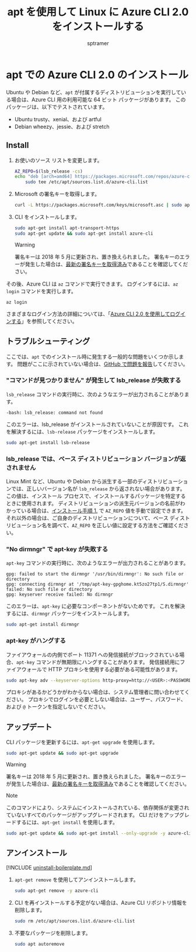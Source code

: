 ﻿---
title: apt を使用して Linux に Azure CLI 2.0 をインストールする
description: apt パッケージ マネージャーで Azure CLI 2.0 をインストールする方法
author: sptramer
ms.author: sttramer
manager: carmonm
ms.date: 05/24/2018
ms.topic: conceptual
ms.prod: azure
ms.technology: azure-cli
ms.devlang: azure-cli
ms.openlocfilehash: 7b5835581bf1e14e2d9fdc7c9584c704d1a5d82f
ms.sourcegitcommit: 38549f60d76d4b6b65d180367e83749769fe6e43
ms.translationtype: HT
ms.contentlocale: ja-JP
ms.lasthandoff: 06/04/2018
ms.locfileid: "34703181"
---
# <a name="install-azure-cli-20-with-apt"></a>apt での Azure CLI 2.0 のインストール

Ubuntu や Debian など、`apt` が付属するディストリビューションを実行している場合は、Azure CLI 用の利用可能な 64 ビット パッケージがあります。 このパッケージは、以下でテストされています。

* Ubuntu trusty、xenial、および artful
* Debian wheezy、jessie、および stretch

## <a name="install"></a>Install

1. <a name="install-step-1"/>お使いのソース リストを変更します。

    ```bash
    AZ_REPO=$(lsb_release -cs)
    echo "deb [arch=amd64] https://packages.microsoft.com/repos/azure-cli/ $AZ_REPO main" | \
        sudo tee /etc/apt/sources.list.d/azure-cli.list
    ```

2. <a name="signingKey"></a>Microsoft の署名キーを取得します。

   ```bash
   curl -L https://packages.microsoft.com/keys/microsoft.asc | sudo apt-key add -
   ```

3. CLI をインストールします。

   ```bash
   sudo apt-get install apt-transport-https
   sudo apt-get update && sudo apt-get install azure-cli
   ```

   > [!WARNING]
   > 署名キーは 2018 年 5 月に更新され、置き換えられました。 署名キーのエラーが発生した場合は、[最新の署名キーを取得済み](#signingKey)であることを確認してください。

その後、Azure CLI は `az` コマンドで実行できます。 ログインするには、`az login` コマンドを実行します。

```azurecli
az login
```

さまざまなログイン方法の詳細については、「[Azure CLI 2.0 を使用してログインする](authenticate-azure-cli.md)」を参照してください。

## <a name="troubleshooting"></a>トラブルシューティング

ここでは、`apt` でのインストール時に発生する一般的な問題をいくつか示します。 問題がここに示されていない場合は、[GitHub で問題を報告](https://github.com/Azure/azure-cli/issues)してください。

### <a name="lsbrelease-fails-with-command-not-found"></a>"コマンドが見つかりません" が発生して lsb_release が失敗する

`lsb_release` コマンドの実行時に、次のようなエラーが出力されることがあります。

```output
-bash: lsb_release: command not found
```

このエラーは、lsb_release がインストールされていないことが原因です。 これを解決するには、`lsb-release` パッケージをインストールします。

```bash
sudo apt-get install lsb-release
```

### <a name="lsbrelease-does-not-return-the-base-distribution-version"></a>lsb_release では、ベース ディストリビューション バージョンが返されません

Linux Mint など、Ubuntu や Debian から派生する一部のディストリビューションでは、正しいバージョン名が `lsb_release` から返されない場合があります。 この値は、インストール プロセスで、インストールするパッケージを特定するときに使用されます。 ディストリビューションの派生元バージョンの名前がわかっている場合は、[インストール手順 1.](#install-step-1) で `AZ_REPO` 値を手動で設定できます。 それ以外の場合は、ご自身のディストリビューションについて、ベース ディストリビューション名を調べて、`AZ_REPO` を正しい値に設定する方法をご確認ください。

### <a name="apt-key-fails-with-no-dirmngr"></a>"No dirmngr" で apt-key が失敗する

`apt-key` コマンドの実行時に、次のようなエラーが出力されることがあります。

```output
gpg: failed to start the dirmngr '/usr/bin/dirmngr': No such file or directory
gpg: connecting dirmngr at '/tmp/apt-key-gpghome.kt5zo27tp1/S.dirmngr' failed: No such file or directory
gpg: keyserver receive failed: No dirmngr
```

このエラーは、`apt-key` に必要なコンポーネントがないためです。 これを解決するには、`dirmngr` パッケージをインストールします。

```bash
sudo apt-get install dirmngr
```

### <a name="apt-key-hangs"></a>apt-key がハングする

ファイアウォールの内側でポート 11371 への発信接続がブロックされている場合、`apt-key` コマンドが無期限にハングすることがあります。 発信接続用にファイアウォールで HTTP プロキシを使用する必要がある可能性があります。

```bash
sudo apt-key adv --keyserver-options http-proxy=http://<USER>:<PASSWORD>@<PROXY-HOST>:<PROXY-PORT>/ --keyserver packages.microsoft.com --recv-keys 52E16F86FEE04B979B07E28DB02C46DF417A0893
```

プロキシがあるかどうかがわからない場合は、システム管理者に問い合わせてください。 プロキシでログインを必要としない場合は、ユーザー、パスワード、および `@` トークンを指定しないでください。

## <a name="update"></a>アップデート

CLI パッケージを更新するには、`apt-get upgrade` を使用します。

   ```bash
   sudo apt-get update && sudo apt-get upgrade
   ```

> [!WARNING]
> 署名キーは 2018 年 5 月に更新され、置き換えられました。 署名キーのエラーが発生した場合は、[最新の署名キーを取得済み](#signingKey)であることを確認してください。
   
> [!NOTE]
> このコマンドにより、システムにインストールされている、依存関係が変更されていないすべてのパッケージがアップグレードされます。
> CLI だけをアップグレードするには、`apt-get install` を使用します。
> ```bash
> sudo apt-get update && sudo apt-get install --only-upgrade -y azure-cli
> ```

## <a name="uninstall"></a>アンインストール

[!INCLUDE [uninstall-boilerplate.md](includes/uninstall-boilerplate.md)]

1. `apt-get remove` を使用してアンインストールします。

    ```bash
    sudo apt-get remove -y azure-cli
    ```

2. CLI を再インストールする予定がない場合は、Azure CLI リポジトリ情報を削除します。

   ```bash
   sudo rm /etc/apt/sources.list.d/azure-cli.list
   ```

3. 不要なパッケージを削除します。

   ```bash
   sudo apt autoremove
   ```
